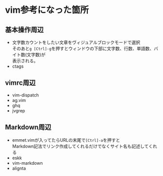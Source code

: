 # vim参考になった箇所

## 基本操作周辺
- 文字数カウントをしたい文章をヴィジュアルブロックモードで選択  
そのあと`g [Ctrl]-g`を押すとウィンドウの下部に文字数、行数、単語数、バイト数(文字数)が  
表示される。
- ctags

## vimrc周辺
- vim-dispatch
- ag.vim
- ghq
- jvgrep

## Markdown周辺
- emmet.vimが入ってたらURLの末尾で`[Ctrl]-a`を押すと  
Markdown記法でリンク作成してくれるだけでなくサイト名も記述してくれる
- eskk
- vim-markdown
- alignta

